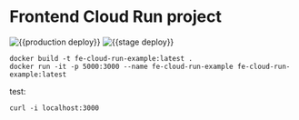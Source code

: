 # Frontend Cloud Run project

![{{production deploy}}](https://github.com/trisbee/fe-cloud-run-example/workflows/production/badge.svg)
![{{stage deploy}}](https://github.com/trisbee/fe-cloud-run-example/workflows/stage/badge.svg)

```
docker build -t fe-cloud-run-example:latest .
docker run -it -p 5000:3000 --name fe-cloud-run-example fe-cloud-run-example:latest
```

test:

```
curl -i localhost:3000
```